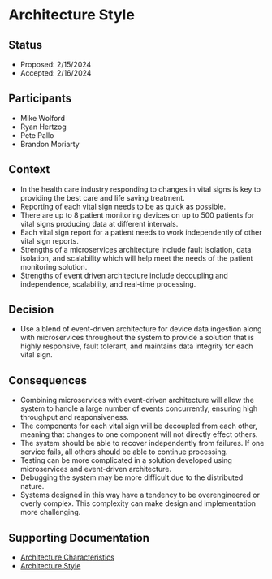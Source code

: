 # Architecture Style

## Status

  - Proposed: 2/15/2024
  - Accepted: 2/16/2024

## Participants

  - Mike Wolford
  - Ryan Hertzog
  - Pete Pallo
  - Brandon Moriarty

## Context

  - In the health care industry responding to changes in vital signs is key to providing the best care and life saving treatment.
  - Reporting of each vital sign needs to be as quick as possible.
  - There are up to 8 patient monitoring devices on up to 500 patients for vital signs producing data at different intervals.
  - Each vital sign report for a patient needs to work independently of other vital sign reports.
  - Strengths of a microservices architecture include fault isolation, data isolation, and scalability which will help meet the needs of the patient monitoring solution.
  - Strengths of event driven architecture include decoupling and independence, scalability, and real-time processing.
 
## Decision

  - Use a blend of event-driven architecture for device data ingestion along with microservices throughout the system to provide a solution that is highly responsive, fault tolerant, and maintains data integrity for each vital sign.

## Consequences

  - Combining microservices with event-driven architecture will allow the system to handle a large number of events concurrently, ensuring high throughput and responsiveness.
  - The components for each vital sign will be decoupled from each other, meaning that changes to one component will not directly effect others.
  - The system should be able to recover independently from failures. If one service fails, all others should be able to continue processing.
  - Testing can be more complicated in a solution developed using microservices and event-driven architecture.
  - Debugging the system may be more difficult due to the distributed nature.
  - Systems designed in this way have a tendency to be overengineered or overly complex. This complexity can make design and implementation more challenging.

## Supporting Documentation

  - [Architecture Characteristics](https://github.com/mwolford/design-dynamos-kata-2024/blob/main/adr/supportingDocuments/architecture-characteristics-worksheet.pptx)
  - [Architecture Style](https://github.com/mwolford/design-dynamos-kata-2024/blob/main/adr/supportingDocuments/architecture-styles-worksheet.pptx)
